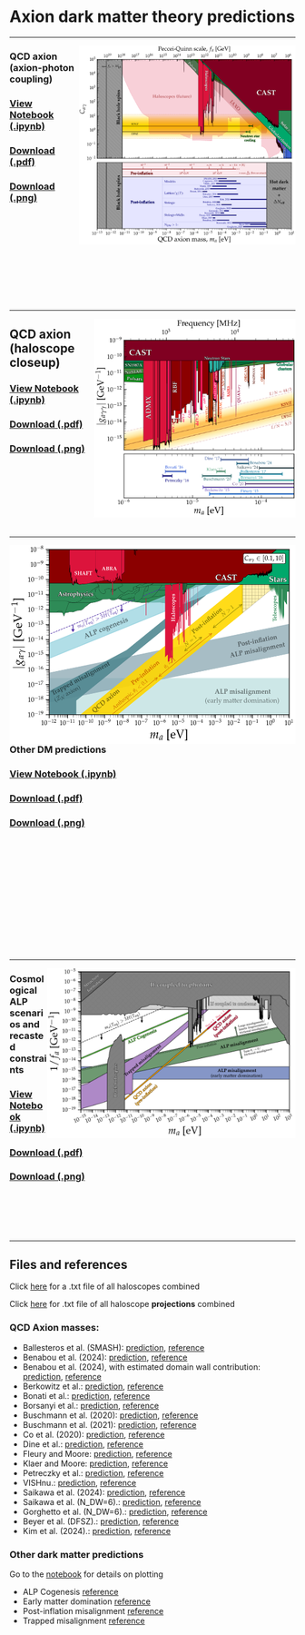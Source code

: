 # Axion dark matter theory predictions
---
[<img align="right" height="350" src="../plots/plots_png/AxionMass.png">](https://github.com/cajohare/AxionLimits/raw/master/plots/plots_png/AxionMass.png)
### QCD axion (axion-photon coupling)
### [View Notebook (.ipynb)](https://github.com/cajohare/AxionLimits/blob/master/AxionMass.ipynb)
### [Download (.pdf)](https://github.com/cajohare/AxionLimits/raw/master/plots/AxionMass.pdf)
### [Download (.png)](https://github.com/cajohare/AxionLimits/raw/master/plots/plots_png/AxionMass.png)
### &nbsp;
### &nbsp;
### &nbsp;
### &nbsp;
---
[<img align="right" height="350" src="../plots/plots_png/AxionPhoton_RadioFreqCloseup_withTheory.png">](https://github.com/cajohare/AxionLimits/raw/master/plots/plots_png/AxionPhoton_RadioFreqCloseup_withTheory.png)
## QCD axion (haloscope closeup)
### [View Notebook (.ipynb)](https://github.com/cajohare/AxionLimits/blob/master/AxionPhoton_TheoryPredictions.ipynb)
### [Download (.pdf)](https://github.com/cajohare/AxionLimits/raw/master/plots/AxionPhoton_RadioFreqCloseup_withTheory.pdf)
### [Download (.png)](https://github.com/cajohare/AxionLimits/raw/master/plots/plots_png/AxionPhoton_RadioFreqCloseup_withTheory.png)
### &nbsp;
### &nbsp;
### &nbsp;
---
[<img align="right" height="350" src="../plots/plots_png/AxionPhoton_ALPDM.png">](https://github.com/cajohare/AxionLimits/raw/master/plots/plots_png/AxionPhoton_ALPDM.png)
### Other DM predictions
### [View Notebook (.ipynb)](https://github.com/cajohare/AxionLimits/blob/master/ALPDarkMatter.ipynb)
### [Download (.pdf)](https://github.com/cajohare/AxionLimits/raw/master/plots/AxionPhoton_ALPDM.pdf)
### [Download (.png)](https://github.com/cajohare/AxionLimits/raw/master/plots/plots_png/AxionPhoton_ALPDM.png)
### &nbsp;
### &nbsp;
### &nbsp;
### &nbsp;
### &nbsp;
---
[<img align="right" height="300" src="../plots/plots_png/Axion_fa_ALPDM.png">](https://github.com/cajohare/AxionLimits/raw/master/plots/plots_png/Axion_fa_ALPDM.png)
### Cosmological ALP scenarios and recasted constraints
### [View Notebook (.ipynb)](https://github.com/cajohare/AxionLimits/blob/master/ALPDarkMatter.ipynb)
### [Download (.pdf)](https://github.com/cajohare/AxionLimits/raw/master/plots/Axion_fa_ALPDM.pdf)
### [Download (.png)](https://github.com/cajohare/AxionLimits/raw/master/plots/plots_png/Axion_fa_ALPDM.png)
### &nbsp;
### &nbsp;
---


## Files and references

Click [here](https://github.com/cajohare/AxionLimits/raw/master/limit_data/AxionPhoton/Haloscopes_Combined_microeV-meV.txt) for a .txt file of all haloscopes combined

Click [here](https://github.com/cajohare/AxionLimits/raw/master/limit_data/AxionPhoton/Projections/HaloscopeProjections_Combined.txt) for .txt file of all haloscope **projections** combined

### QCD Axion masses:
* Ballesteros et al. (SMASH): [prediction](https://github.com/cajohare/AxionLimits/raw/master/limit_data/AxionMass/Ballesteros16.txt),  [reference](https://arxiv.org/abs/1608.05414)
* Benabou et al. (2024): [prediction](https://github.com/cajohare/AxionLimits/raw/master/limit_data/AxionMass/Benabou24.txt),  [reference](https://arxiv.org/abs/2412.08699)
* Benabou et al. (2024), with estimated domain wall contribution: [prediction](https://github.com/cajohare/AxionLimits/raw/master/limit_data/AxionMass/Benabou24_DW.txt),  [reference](https://arxiv.org/abs/2412.08699)
* Berkowitz et al.: [prediction](https://github.com/cajohare/AxionLimits/raw/master/limit_data/AxionMass/Berkowitz15.txt),  [reference](https://arxiv.org/abs/1505.07455)
* Bonati et al.: [prediction](https://github.com/cajohare/AxionLimits/raw/master/limit_data/AxionMass/Bonati16.txt),  [reference](https://arxiv.org/abs/1512.06746)
* Borsanyi et al.: [prediction](https://github.com/cajohare/AxionLimits/raw/master/limit_data/AxionMass/Borsanyi16.txt),  [reference](https://arxiv.org/abs/1606.07494)
* Buschmann et al. (2020): [prediction](https://github.com/cajohare/AxionLimits/raw/master/limit_data/AxionMass/Buschmann20.txt),  [reference](https://arxiv.org/abs/1906.00967)
* Buschmann et al. (2021): [prediction](https://github.com/cajohare/AxionLimits/raw/master/limit_data/AxionMass/Buschmann21.txt),  [reference](https://arxiv.org/abs/2108.05368)
* Co et al. (2020): [prediction](https://github.com/cajohare/AxionLimits/raw/master/limit_data/AxionMass/Co20.txt),  [reference](https://arxiv.org/abs/2006.04809)
* Dine et al.: [prediction](https://github.com/cajohare/AxionLimits/raw/master/limit_data/AxionMass/Dine17.txt),  [reference](https://arxiv.org/abs/1705.00676)
* Fleury and Moore: [prediction](https://github.com/cajohare/AxionLimits/raw/master/limit_data/AxionMass/Fleury15.txt),  [reference](https://arxiv.org/abs/1509.00026)
* Klaer and Moore: [prediction](https://github.com/cajohare/AxionLimits/raw/master/limit_data/AxionMass/Klaer17.txt),  [reference](https://arxiv.org/abs/1708.07521)
* Petreczky et al.: [prediction](https://github.com/cajohare/AxionLimits/raw/master/limit_data/AxionMass/Petreczky16.txt),  [reference](https://arxiv.org/abs/1606.03145)
* VISHnu.: [prediction](https://github.com/cajohare/AxionLimits/raw/master/limit_data/AxionMass/VISHnu.txt),  [reference](https://arxiv.org/abs/2206.11598)
* Saikawa et al. (2024): [prediction](https://github.com/cajohare/AxionLimits/raw/master/limit_data/AxionMass/Saikawa24.txt),  [reference](https://arxiv.org/abs/2401.17253)
* Saikawa et al. (N_DW=6).: [prediction](https://github.com/cajohare/AxionLimits/raw/master/limit_data/AxionMass/SaikawaDW_6_10.txt),  [reference](https://arxiv.org/abs/1412.0789)
* Gorghetto et al. (N_DW=6).: [prediction](https://github.com/cajohare/AxionLimits/raw/master/limit_data/AxionMass/GorghettoDW_6.txt),  [reference](https://arxiv.org/abs/2007.04990)
* Beyer et al. (DFSZ).: [prediction](https://github.com/cajohare/AxionLimits/raw/master/limit_data/AxionMass/Beyer22.txt),  [reference](https://arxiv.org/abs/2211.14635)
* Kim et al. (2024).: [prediction](https://github.com/cajohare/AxionLimits/raw/master/limit_data/AxionMass/Kim24.txt),  [reference](https://arxiv.org/abs/2402.00741)

### Other dark matter predictions
Go to the [notebook](https://github.com/cajohare/AxionLimits/blob/master/ALPDarkMatter.ipynb) for details on plotting
* ALP Cogenesis [reference](https://arxiv.org/abs/2006.04809)
* Early matter domination [reference](https://arxiv.org/abs/1905.06952)
* Post-inflation misalignment [reference](https://arxiv.org/abs/2112.05117)
* Trapped misalignment [reference](https://arxiv.org/abs/2102.01082)
